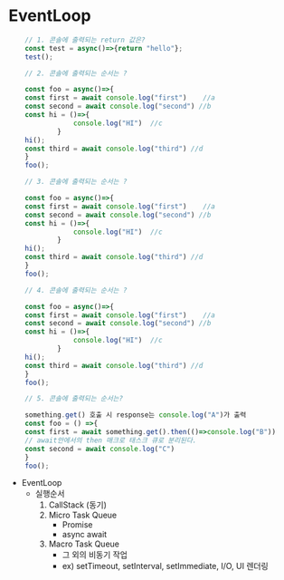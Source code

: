 # EventLoop

```Javascript
    // 1. 콘솔에 출력되는 return 값은?
    const test = async()=>{return "hello"};
    test();

    // 2. 콘솔에 출력되는 순서는 ?

    const foo = async()=>{
    const first = await console.log("first")    //a
    const second = await console.log("second") //b
    const hi = ()=>{
                console.log("HI")  //c
            }
    hi();
    const third = await console.log("third") //d
    }
    foo();

    // 3. 콘솔에 출력되는 순서는 ?

    const foo = async()=>{
    const first = await console.log("first")    //a
    const second = await console.log("second") //b
    const hi = ()=>{
                console.log("HI")  //c
            }
    hi();
    const third = await console.log("third") //d
    }
    foo();

    // 4. 콘솔에 출력되는 순서는 ?

    const foo = async()=>{
    const first = await console.log("first")    //a
    const second = await console.log("second") //b
    const hi = ()=>{
                console.log("HI")  //c
            }
    hi();
    const third = await console.log("third") //d
    }
    foo();

    // 5. 콘솔에 출력되는 순서는?

    something.get() 호출 시 response는 console.log("A")가 출력
    const foo = () =>{
    const first = await something.get().then(()=>console.log("B"))
    // await안에서의 then 매크로 태스크 큐로 분리된다.
    const second = await console.log("C")
    }
    foo();

```

- EventLoop
  - 실행순서
    1. CallStack (동기)
    2. Micro Task Queue
       - Promise
       - async await
    3. Macro Task Queue
       - 그 외의 비동기 작업
       - ex) setTimeout, setInterval, setImmediate, I/O, UI 렌더링
